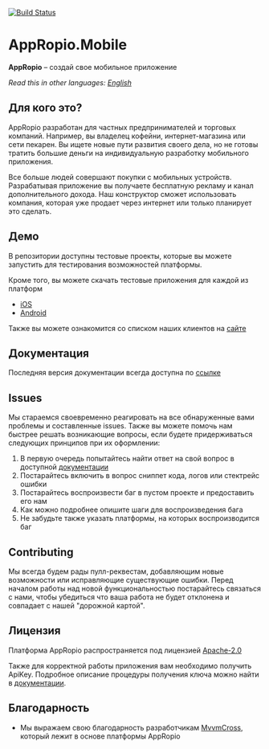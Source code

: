 [![Build Status](https://notissimus.visualstudio.com/AppropioGit/_apis/build/status/Mobile%20SDK/AppRopio.MobileSdk)](https://notissimus.visualstudio.com/AppropioGit/_build/latest?definitionId=24)

# AppRopio.Mobile

__AppRopio__ – создай свое мобильное приложение

_Read this in other languages: [English](README.en-US.md)_

## Для кого это?

AppRopio разработан для частных предпринимателей и торговых компаний. Например, вы владелец кофейни, интернет-магазина или сети пекарен. Вы ищете новые пути развития своего дела, но не готовы тратить большие деньги на индивидуальную разработку мобильного приложения.

Все больше людей совершают покупки с мобильных устройств. Разрабатывая приложение вы получаете бесплатную рекламу и канал дополнительного дохода. Наш конструктор сможет использовать компания, которая уже продает через интернет или только планирует это сделать.

## Демо

В репозитории доступны тестовые проекты, которые вы можете запустить для тестирования возможностей платформы.

Кроме того, вы можете скачать тестовые приложения для каждой из платформ

* [iOS](https://itunes.apple.com/app/id1183308539) 
* [Android](https://play.google.com/store/apps/details?id=com.notissimus.AppRopio)

Также вы можете ознакомится со списком наших клиентов на [сайте](https://appropio.com/cases)

## Документация

Последняя версия документации всегда доступна по [ссылке](https://appropio.gitbooks.io/faq/content/)

## Issues

Мы стараемся своевременно реагировать на все обнаруженные вами проблемы и составленные issues. Также вы можете помочь нам быстрее решать возникающие вопросы, если будете придерживаться следующих принципов при их оформлении:

1. В первую очередь попытайтесь найти ответ на свой вопрос в доступной [документации](https://appropio.gitbooks.io/faq/content/)
2. Постарайтесь включить в вопрос сниппет кода, логов или стектрейс ошибки
3. Постарайтесь воспроизвести баг в пустом проекте и предоставить его нам
4. Как можно подробнее опишите шаги для воспроизведения бага
5. Не забудьте также указать платформы, на которых воспроизводится баг

## Contributing

Мы всегда будем рады пулл-реквестам, добавляющим новые возможности или исправляющие существующие ошибки. Перед началом работы над новой функциональностью постарайтесь связаться с нами, чтобы убедиться что ваша работа не будет отклонена и совпадает с нашей "дорожной картой".

## Лицензия

Платформа AppRopio распространяется под лицензией [Apache-2.0](LICENSE)

Также для корректной работы приложения вам необходимо получить ApiKey. Подробное описание процедуры получения ключа можно найти в [документации](https://appropio.gitbooks.io/faq/content/ru/sborka-novogo-proekta/zapros-litsenzii.html).

## Благодарность

* Мы выражаем свою благодарность разработчикам [MvvmCross](https://github.com/MvvmCross/MvvmCross), который лежит в основе платформы AppRopio
